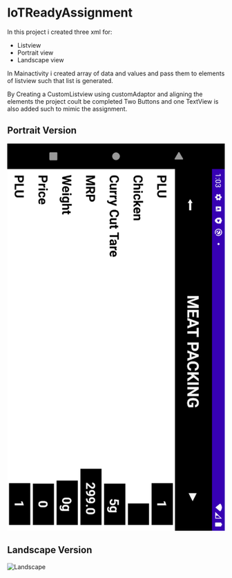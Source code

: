 # IoTReadyAssignment
In this project i created three xml for:
* Listview 
* Portrait view
* Landscape view

In Mainactivity i created array of data and values and pass them to elements of listview such that list is generated.

By Creating a CustomListview using customAdaptor and aligning the elements the project coult be completed
Two Buttons and one TextView is also added such to mimic the assignment.

## Portrait Version
![Portrait](https://github.com/gokulsaraswat/IoTReadyAssgnmentupdate/blob/master/portrait1.png)

## Landscape Version
![Landscape](https://github.com/gokulsaraswat/IoTReadyAssignment/blob/master/image1.png)
